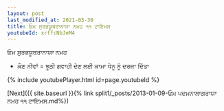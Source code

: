 ```yaml
---
layout: post
last_modified_at: 2021-03-30
title: ਓਮ ਸੁਰਭਯੂਥਰਾਨਾਯਾ ਨਮਹ ੧੧ ਟਾਇਮਸ
youtubeId: xrffcNbJeM4
---
```

 
 
 ਓਮ ਸੁਰਭਯੂਥਰਾਨਾਯਾ ਨਮਹ  
 
 -  ਕੌਣ ਨੀਵਾਂ = ਝੂਠੀ ਗਵਾਹੀ ਦੇਣ ਲਈ ਕਾਮਾ ਧੇਨੂ ਨੂੰ ਦਰਜਾ ਦਿੱਤਾ 
 
  
 
  
 
 
 
 
 
 


{% include youtubePlayer.html id=page.youtubeId %}
 
[Next]({{ site.baseurl }}{% link  split1/_posts/2013-01-09-ਓਮ ਪਦਮਨਾਲਾਗਰਾਯਾ ਨਮਹ ੧੧ ਟਾਇਮਸ.md%})
 
